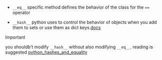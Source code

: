 
- `__eq__` specific method defines the behavior of the class for the `==` operator

- `__hash__` python uses to control the behavior of objects when you add them to sets or use them as dict keys.[docs](https://oreil.ly/YUzg5)

> [!IMPORTANT]
> you shouldb't modify `__hash__` without also modifying `__eq__`. reading is suggested [python_hashes_and_equality](https://oreil.ly/vxkgX)